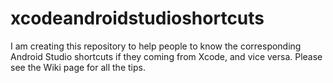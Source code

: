 # xcodeandroidstudioshortcuts

I am creating this repository to help people to know the corresponding Android Studio shortcuts if they coming from Xcode, and vice versa. Please see the Wiki page for all the tips. 

